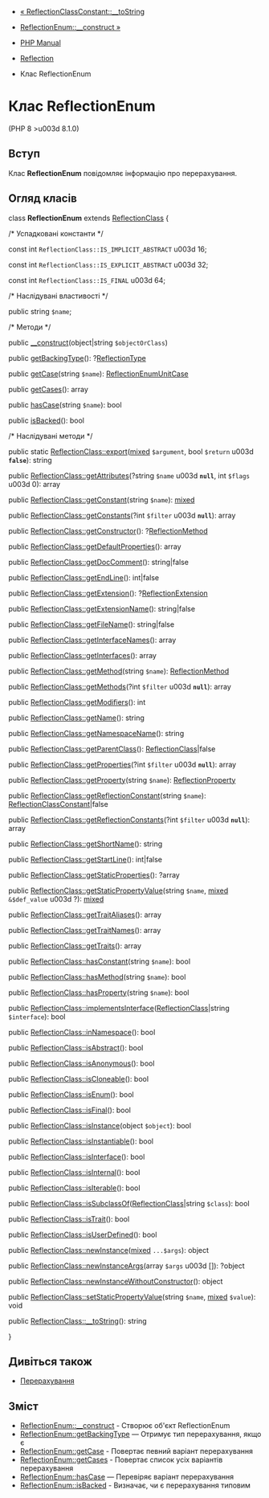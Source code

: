 - [«
ReflectionClassConstant::\_\_toString](reflectionclassconstant.tostring.md)
- [ReflectionEnum::\_\_construct »](reflectionenum.construct.md)

- [PHP Manual](index.md)
- [Reflection](book.reflection.md)
- Клас ReflectionEnum

# Клас ReflectionEnum

(PHP 8 \>u003d 8.1.0)

## Вступ

Клас **ReflectionEnum** повідомляє інформацію про перерахування.

## Огляд класів

class **ReflectionEnum** extends
[ReflectionClass](class.reflectionclass.md) {

/\* Успадковані константи \*/

const int `ReflectionClass::IS_IMPLICIT_ABSTRACT` u003d 16;

const int `ReflectionClass::IS_EXPLICIT_ABSTRACT` u003d 32;

const int `ReflectionClass::IS_FINAL` u003d 64;

/\* Наслідувані властивості \*/

public string `$name`;

/\* Методи \*/

public [\_\_construct](reflectionenum.construct.md)(object\|string
`$objectOrClass`)

public [getBackingType](reflectionenum.getbackingtype.md)():
?[ReflectionType](class.reflectiontype.md)

public [getCase](reflectionenum.getcase.md)(string `$name`):
[ReflectionEnumUnitCase](class.reflectionenumunitcase.md)

public [getCases](reflectionenum.getcases.md)(): array

public [hasCase](reflectionenum.hascase.md)(string `$name`): bool

public [isBacked](reflectionenum.isbacked.md)(): bool

/\* Наслідувані методи \*/

public static
[ReflectionClass::export](reflectionclass.export.md)([mixed](language.types.declarations.md#language.types.declarations.mixed)
`$argument`, bool `$return` u003d **`false`**): string

public
[ReflectionClass::getAttributes](reflectionclass.getattributes.md)(?string
`$name` u003d **`null`**, int `$flags` u003d 0): array

public
[ReflectionClass::getConstant](reflectionclass.getconstant.md)(string
`$name`):
[mixed](language.types.declarations.md#language.types.declarations.mixed)

public
[ReflectionClass::getConstants](reflectionclass.getconstants.md)(?int
`$filter` u003d **`null`**): array

public
[ReflectionClass::getConstructor](reflectionclass.getconstructor.md)():
?[ReflectionMethod](class.reflectionmethod.md)

public
[ReflectionClass::getDefaultProperties](reflectionclass.getdefaultproperties.md)():
array

public
[ReflectionClass::getDocComment](reflectionclass.getdoccomment.md)():
string\|false

public [ReflectionClass::getEndLine](reflectionclass.getendline.md)():
int\|false

public
[ReflectionClass::getExtension](reflectionclass.getextension.md)():
?[ReflectionExtension](class.reflectionextension.md)

public
[ReflectionClass::getExtensionName](reflectionclass.getextensionname.md)():
string\|false

public
[ReflectionClass::getFileName](reflectionclass.getfilename.md)():
string\|false

public
[ReflectionClass::getInterfaceNames](reflectionclass.getinterfacenames.md)():
array

public
[ReflectionClass::getInterfaces](reflectionclass.getinterfaces.md)():
array

public
[ReflectionClass::getMethod](reflectionclass.getmethod.md)(string
`$name`): [ReflectionMethod](class.reflectionmethod.md)

public
[ReflectionClass::getMethods](reflectionclass.getmethods.md)(?int
`$filter` u003d **`null`**): array

public
[ReflectionClass::getModifiers](reflectionclass.getmodifiers.md)():
int

public [ReflectionClass::getName](reflectionclass.getname.md)():
string

public
[ReflectionClass::getNamespaceName](reflectionclass.getnamespacename.md)():
string

public
[ReflectionClass::getParentClass](reflectionclass.getparentclass.md)():
[ReflectionClass](class.reflectionclass.md)\|false

public
[ReflectionClass::getProperties](reflectionclass.getproperties.md)(?int
`$filter` u003d **`null`**): array

public
[ReflectionClass::getProperty](reflectionclass.getproperty.md)(string
`$name`): [ReflectionProperty](class.reflectionproperty.md)

public
[ReflectionClass::getReflectionConstant](reflectionclass.getreflectionconstant.md)(string
`$name`):
[ReflectionClassConstant](class.reflectionclassconstant.md)\|false

public
[ReflectionClass::getReflectionConstants](reflectionclass.getreflectionconstants.md)(?int
`$filter` u003d **`null`**): array

public
[ReflectionClass::getShortName](reflectionclass.getshortname.md)():
string

public
[ReflectionClass::getStartLine](reflectionclass.getstartline.md)():
int\|false

public
[ReflectionClass::getStaticProperties](reflectionclass.getstaticproperties.md)():
?array

public
[ReflectionClass::getStaticPropertyValue](reflectionclass.getstaticpropertyvalue.md)(string
`$name`,
[mixed](language.types.declarations.md#language.types.declarations.mixed)
`&$def_value` u003d ?):
[mixed](language.types.declarations.md#language.types.declarations.mixed)

public
[ReflectionClass::getTraitAliases](reflectionclass.gettraitaliases.md)():
array

public
[ReflectionClass::getTraitNames](reflectionclass.gettraitnames.md)():
array

public [ReflectionClass::getTraits](reflectionclass.gettraits.md)():
array

public
[ReflectionClass::hasConstant](reflectionclass.hasconstant.md)(string
`$name`): bool

public
[ReflectionClass::hasMethod](reflectionclass.hasmethod.md)(string
`$name`): bool

public
[ReflectionClass::hasProperty](reflectionclass.hasproperty.md)(string
`$name`): bool

public
[ReflectionClass::implementsInterface](reflectionclass.implementsinterface.md)([ReflectionClass](class.reflectionclass.md)\|string
`$interface`): bool

public
[ReflectionClass::inNamespace](reflectionclass.innamespace.md)(): bool

public [ReflectionClass::isAbstract](reflectionclass.isabstract.md)():
bool

public
[ReflectionClass::isAnonymous](reflectionclass.isanonymous.md)(): bool

public
[ReflectionClass::isCloneable](reflectionclass.iscloneable.md)(): bool

public [ReflectionClass::isEnum](reflectionclass.isenum.md)(): bool

public [ReflectionClass::isFinal](reflectionclass.isfinal.md)(): bool

public
[ReflectionClass::isInstance](reflectionclass.isinstance.md)(object
`$object`): bool

public
[ReflectionClass::isInstantiable](reflectionclass.isinstantiable.md)():
bool

public
[ReflectionClass::isInterface](reflectionclass.isinterface.md)(): bool

public [ReflectionClass::isInternal](reflectionclass.isinternal.md)():
bool

public [ReflectionClass::isIterable](reflectionclass.isiterable.md)():
bool

public
[ReflectionClass::isSubclassOf](reflectionclass.issubclassof.md)([ReflectionClass](class.reflectionclass.md)\|string
`$class`): bool

public [ReflectionClass::isTrait](reflectionclass.istrait.md)(): bool

public
[ReflectionClass::isUserDefined](reflectionclass.isuserdefined.md)():
bool

public
[ReflectionClass::newInstance](reflectionclass.newinstance.md)([mixed](language.types.declarations.md#language.types.declarations.mixed)
`...$args`): object

public
[ReflectionClass::newInstanceArgs](reflectionclass.newinstanceargs.md)(array
`$args` u003d \[\]): ?object

public
[ReflectionClass::newInstanceWithoutConstructor](reflectionclass.newinstancewithoutconstructor.md)():
object

public
[ReflectionClass::setStaticPropertyValue](reflectionclass.setstaticpropertyvalue.md)(string
`$name`,
[mixed](language.types.declarations.md#language.types.declarations.mixed)
`$value`): void

public [ReflectionClass::\_\_toString](reflectionclass.tostring.md)():
string

}

## Дивіться також

- [Перерахування](language.enumerations.md)

## Зміст

- [ReflectionEnum::\_\_construct](reflectionenum.construct.md) -
Створює об'єкт ReflectionEnum
- [ReflectionEnum::getBackingType](reflectionenum.getbackingtype.md)
— Отримує тип перерахування, якщо є
- [ReflectionEnum::getCase](reflectionenum.getcase.md) - Повертає
певний варіант перерахування
- [ReflectionEnum::getCases](reflectionenum.getcases.md) -
Повертає список усіх варіантів перерахування
- [ReflectionEnum::hasCase](reflectionenum.hascase.md) — Перевіряє
варіант перерахування
- [ReflectionEnum::isBacked](reflectionenum.isbacked.md) -
Визначає, чи є перерахування типовим
